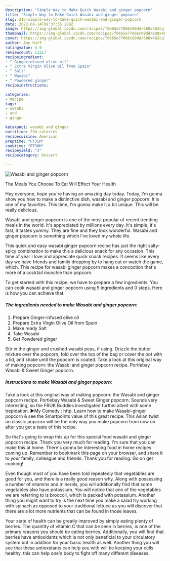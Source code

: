 ```yaml
---
description: "Simple Way to Make Quick Wasabi and ginger popcorn"
title: "Simple Way to Make Quick Wasabi and ginger popcorn"
slug: 215-simple-way-to-make-quick-wasabi-and-ginger-popcorn
date: 2022-08-14T09:37:55.208Z
image: https://img-global.cpcdn.com/recipes/f0e65e77066c09dd/680x482cq70/wasabi-and-ginger-popcorn-recipe-main-photo.jpg
thumbnail: https://img-global.cpcdn.com/recipes/f0e65e77066c09dd/680x482cq70/wasabi-and-ginger-popcorn-recipe-main-photo.jpg
cover: https://img-global.cpcdn.com/recipes/f0e65e77066c09dd/680x482cq70/wasabi-and-ginger-popcorn-recipe-main-photo.jpg
author: Amy Huff
ratingvalue: 4.9
reviewcount: 11217
recipeingredient:
- " Gingerinfused olive oil"
- " Extra Virgin Olive Oil from Spain"
- " Salt"
- " Wasabi"
- " Powdered ginger"
recipeinstructions:

categories:
- Recipe
tags:
- wasabi
- and
- ginger

katakunci: wasabi and ginger 
nutrition: 294 calories
recipecuisine: American
preptime: "PT35M"
cooktime: "PT30M"
recipeyield: "3"
recipecategory: Dessert

---
```



![Wasabi and ginger popcorn](https://img-global.cpcdn.com/recipes/f0e65e77066c09dd/680x482cq70/wasabi-and-ginger-popcorn-recipe-main-photo.jpg)

The Meals You Choose To Eat Will Effect Your Health

Hey everyone, hope you're having an amazing day today. Today, I'm gonna show you how to make a distinctive dish, wasabi and ginger popcorn. It is one of my favorites. This time, I'm gonna make it a bit unique. This will be really delicious.

Wasabi and ginger popcorn is one of the most popular of recent trending meals in the world. It's appreciated by millions every day. It's simple, it's fast, it tastes yummy. They are fine and they look wonderful. Wasabi and ginger popcorn is something which I've loved my whole life.

This quick and easy wasabi ginger popcorn recipe has just the right salty-spicy combination to make this a delicious snack for any occasion. This time of year I love and appreciate quick snack recipes. It seems like every day we have friends and family dropping by to hang out or watch the game, which. This recipe for wasabi ginger popcorn makes a concoction that&#39;s more of a cocktail munchie than popcorn.


To get started with this recipe, we have to prepare a few ingredients. You can cook wasabi and ginger popcorn using 5 ingredients and 0 steps. Here is how you can achieve that.

<!--inarticleads1-->

##### The ingredients needed to make Wasabi and ginger popcorn:

1. Prepare  Ginger-infused olive oil
1. Prepare  Extra Virgin Olive Oil from Spain
1. Make ready  Salt
1. Take  Wasabi
1. Get  Powdered ginger


Stir in the ginger and crushed wasabi peas, if using. Drizzle the butter mixture over the popcorn, fold over the top of the bag or cover the pot with a lid, and shake until the popcorn is coated. Take a look at this original way of making popcorn: the Wasabi and ginger popcorn recipe. Portlebay Wasabi &amp; Sweet Ginger popcorn. 

<!--inarticleads2-->

##### Instructions to make Wasabi and ginger popcorn:



Take a look at this original way of making popcorn: the Wasabi and ginger popcorn recipe. Portlebay Wasabi &amp; Sweet Ginger popcorn. Sounds very interesting, so the FRUK Buddies investigated further.albeit with some trepidation. ►My Comedy : http. Learn how to make Wasabi-ginger popcorn &amp; see the Smartpoints value of this great recipe. This Asian twist on classic popcorn will be the only way you make popcorn from now on after you get a taste of this recipe. 

So that's going to wrap this up for this special food wasabi and ginger popcorn recipe. Thank you very much for reading. I'm sure that you can make this at home. There's gonna be interesting food in home recipes coming up. Remember to bookmark this page on your browser, and share it to your family, colleague and friends. Thank you for reading. Go on get cooking!

Even though most of you have been told repeatedly that vegetables are good for you, and there is a really good reason why. Along with possessing a number of vitamins and minerals, you will additionally find that some vegetables also have potassium. You will notice that one of the vegetables we are referring to is broccoli, which is packed with potassium. Another thing you might want to try is the next time you make a salad try working with spinach as opposed to your traditional lettuce as you will discover that there are a lot more nutrients that can be found in those leaves.

Your state of health can be greatly improved by simply eating plenty of berries. The quantity of vitamin C that can be seen in berries, is one of the primary reasons you should be eating berries. Additionally, you will find that berries have antioxidants which is not only beneficial to your circulatory system but in addition for your basic health as well. Another thing you will see that these antioxidants can help you with will be keeping your cells healthy, this can help one's body to fight off many different diseases.

